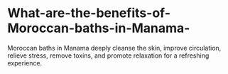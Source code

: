 # What-are-the-benefits-of-Moroccan-baths-in-Manama-
Moroccan baths in Manama deeply cleanse the skin, improve circulation, relieve stress, remove toxins, and promote relaxation for a refreshing experience.
